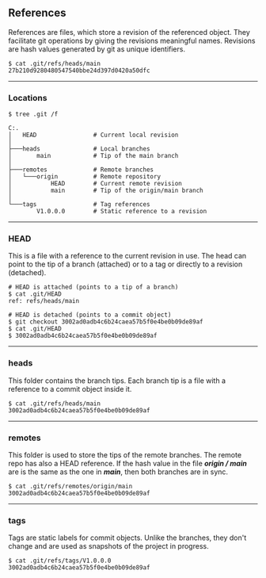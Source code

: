 ## References
References are files, which store a revision of the referenced object. They 
facilitate git operations by giving the revisions meaningful names. Revisions
are hash values generated by git as unique identifiers. 

```shell
$ cat .git/refs/heads/main
27b210d9280480547540bbe24d397d0420a50dfc
```

-------------------------------------------------------------------------------
### Locations
```
$ tree .git /f          

C:.
│   HEAD                # Current local revision
│
├───heads               # Local branches
│       main            # Tip of the main branch
│
├───remotes             # Remote branches
│   └───origin          # Remote repository 
│           HEAD        # Current remote revision
│           main        # Tip of the origin/main branch
│
└───tags                # Tag references
        V1.0.0.0        # Static reference to a revision
```

-------------------------------------------------------------------------------
### HEAD
This is a file with a reference to the current revision in use. The head can 
point to the tip of a branch (attached) or to a tag or directly to a revision
(detached). 

```shell
# HEAD is attached (points to a tip of a branch)
$ cat .git/HEAD
ref: refs/heads/main

# HEAD is detached (points to a commit object)
$ git checkout 3002ad0adb4c6b24caea57b5f0e4be0b09de89af
$ cat .git/HEAD
$ 3002ad0adb4c6b24caea57b5f0e4be0b09de89af
```

-------------------------------------------------------------------------------
### heads
This folder contains the branch tips. Each branch tip is a file with a reference 
to a commit object inside it. 

```shell
$ cat .git/refs/heads/main
3002ad0adb4c6b24caea57b5f0e4be0b09de89af
```

-------------------------------------------------------------------------------
### remotes
This folder is used to store the tips of the remote branches. The remote repo 
has also a HEAD reference. If the hash value in the file ***origin / main*** 
are is the same as the one in ***main***, then both branches are in sync.

```shell
$ cat .git/refs/remotes/origin/main
3002ad0adb4c6b24caea57b5f0e4be0b09de89af
```

-------------------------------------------------------------------------------
### tags
Tags are static labels for commit objects. Unlike the branches, they don't 
change and are used as snapshots of the project in progress. 

```shell
$ cat .git/refs/tags/V1.0.0.0
3002ad0adb4c6b24caea57b5f0e4be0b09de89af
```
